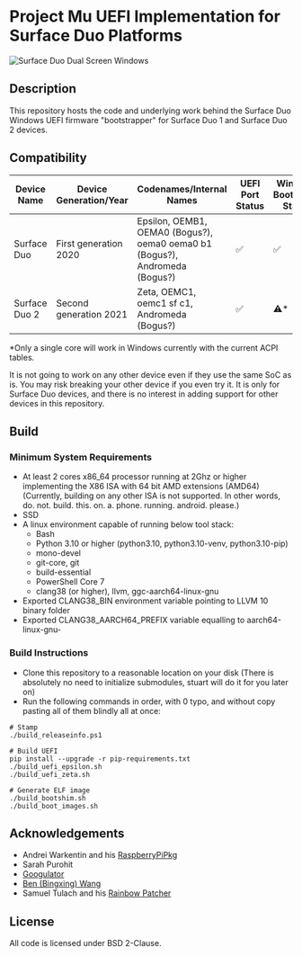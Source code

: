 # Project Mu UEFI Implementation for Surface Duo Platforms

![Surface Duo Dual Screen Windows](https://user-images.githubusercontent.com/3755345/197420866-d3bb0534-c848-4cc2-a242-04dae48b0f6e.png)

## Description

This repository hosts the code and underlying work behind the Surface Duo Windows UEFI firmware "bootstrapper" for Surface Duo 1 and Surface Duo 2 devices.

## Compatibility

| Device Name   | Device Generation/Year | Codenames/Internal Names | UEFI Port Status | Windows Bootability Status |
|---------------|------------------------|--------------------------|------------------|----------------------------|
| Surface Duo   | First generation 2020  | Epsilon, OEMB1, OEMA0 (Bogus?), oema0 oema0 b1 (Bogus?), Andromeda (Bogus?) | ✅ | ✅ |
| Surface Duo 2 | Second generation 2021 | Zeta, OEMC1, oemc1 sf c1, Andromeda (Bogus?) | ✅ | ⚠️* |

*Only a single core will work in Windows currently with the current ACPI tables.

It is not going to work on any other device even if they use the same SoC as is. You may risk breaking your other device if you even try it. It is only for Surface Duo devices, and there is no interest in adding support for other devices in this repository.

## Build

### Minimum System Requirements

- At least 2 cores x86_64 processor running at 2Ghz or higher implementing the X86 ISA with 64 bit AMD extensions (AMD64) (Currently, building on any other ISA is not supported. In other words, do. not. build. this. on. a. phone. running. android. please.)
- SSD
- A linux environment capable of running below tool stack:
  - Bash
  - Python 3.10 or higher (python3.10, python3.10-venv, python3.10-pip)
  - mono-devel
  - git-core, git
  - build-essential
  - PowerShell Core 7
  - clang38 (or higher), llvm, ggc-aarch64-linux-gnu
- Exported CLANG38_BIN environment variable pointing to LLVM 10 binary folder
- Exported CLANG38_AARCH64_PREFIX variable equalling to aarch64-linux-gnu-

### Build Instructions

- Clone this repository to a reasonable location on your disk (There is absolutely no need to initialize submodules, stuart will do it for you later on)
- Run the following commands in order, with 0 typo, and without copy pasting all of them blindly all at once:

```
# Stamp
./build_releaseinfo.ps1

# Build UEFI
pip install --upgrade -r pip-requirements.txt
./build_uefi_epsilon.sh
./build_uefi_zeta.sh

# Generate ELF image
./build_bootshim.sh
./build_boot_images.sh
```

## Acknowledgements

- Andrei Warkentin and his [RaspberryPiPkg](https://github.com/andreiw/RaspberryPiPkg)
- Sarah Purohit
- [Googulator](https://github.com/Googulator/)
- [Ben (Bingxing) Wang](https://github.com/imbushuo/)
- Samuel Tulach and his [Rainbow Patcher](https://github.com/SamuelTulach/rainbow)

## License

All code is licensed under BSD 2-Clause.
